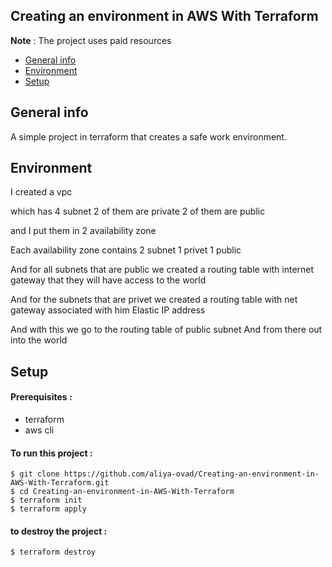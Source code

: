 ##  Creating an environment in AWS With Terraform

**Note** : The project uses paid resources

* [General info](#general-info)
* [Environment](#environment)
* [Setup](#setup)

## General info
A simple project in terraform that creates a safe work environment.
	
## Environment

I created a vpc

which has 4 subnet    2 of them are private     2 of them are public

and I put them in 2 availability zone

Each availability zone contains 2 subnet 1 privet 1 public

And for all subnets that are public we created a routing table with internet gateway that they will have access to the world

And for the subnets that are privet we created a routing table with net gateway associated with him Elastic IP address 

And with this we go to the routing table of public subnet And from there out into the world
   

	
## Setup

#### Prerequisites :
* terraform
* aws cli

#### To run this project :

```
$ git clone https://github.com/aliya-ovad/Creating-an-environment-in-AWS-With-Terraform.git
$ cd Creating-an-environment-in-AWS-With-Terraform
$ terraform init
$ terraform apply
```
#### to destroy the project :

```
$ terraform destroy
```







